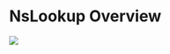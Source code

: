 # NsLookup Overview



![](https://github.com/JonmarCorpuz/SecondBrain/blob/main/Assets/Whitespace.png)
